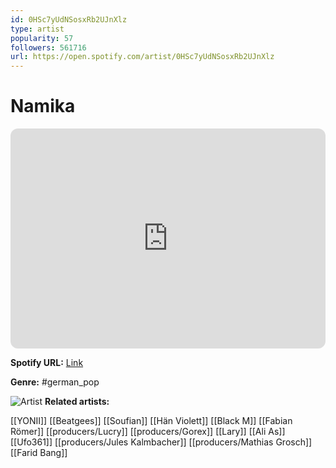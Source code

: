 ```yaml
---
id: 0HSc7yUdNSosxRb2UJnXlz
type: artist
popularity: 57
followers: 561716
url: https://open.spotify.com/artist/0HSc7yUdNSosxRb2UJnXlz
---
```

# Namika

<iframe style="border-radius:12px" src="https://open.spotify.com/embed/artist/0HSc7yUdNSosxRb2UJnXlz" width="100%" height="352" frameBorder="0" allowfullscreen="" allow="autoplay; clipboard-write; encrypted-media; fullscreen; picture-in-picture" loading="lazy"></iframe>

**Spotify URL:** [Link](https://open.spotify.com/artist/0HSc7yUdNSosxRb2UJnXlz)

**Genre:**  #german_pop

![Artist](https://i.scdn.co/image/ab6761610000e5eb9c91cdc62018b530730c961e)
**Related artists:**

[[YONII]]
[[Beatgees]]
[[Soufian]]
[[Hän Violett]]
[[Black M]]
[[Fabian Römer]]
[[producers/Lucry]]
[[producers/Gorex]]
[[Lary]]
[[Ali As]]
[[Ufo361]]
[[producers/Jules Kalmbacher]]
[[producers/Mathias Grosch]]
[[Farid Bang]]
